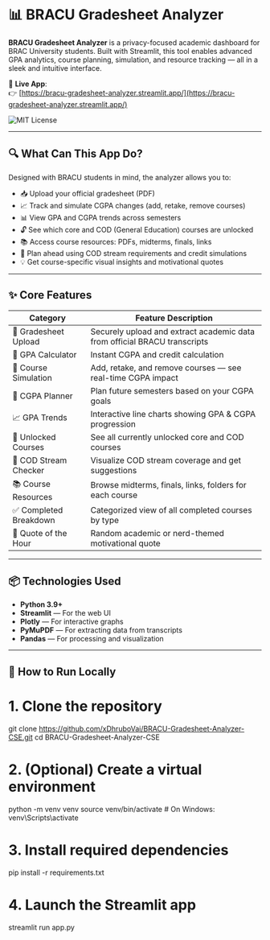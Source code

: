 # 📊 BRACU Gradesheet Analyzer

**BRACU Gradesheet Analyzer** is a privacy-focused academic dashboard for BRAC University students. Built with Streamlit, this tool enables advanced GPA analytics, course planning, simulation, and resource tracking — all in a sleek and intuitive interface.

🔗 **Live App**:  
👉 [https://bracu-gradesheet-analyzer.streamlit.app/](https://bracu-gradesheet-analyzer.streamlit.app/)

![MIT License](https://img.shields.io/badge/license-MIT-green.svg)

---

## 🔍 What Can This App Do?

Designed with BRACU students in mind, the analyzer allows you to:

- 📥 Upload your official gradesheet (PDF)
- 📈 Track and simulate CGPA changes (add, retake, remove courses)
- 📊 View GPA and CGPA trends across semesters
- 🔓 See which core and COD (General Education) courses are unlocked
- 📚 Access course resources: PDFs, midterms, finals, links
- 🧠 Plan ahead using COD stream requirements and credit simulations
- 💡 Get course-specific visual insights and motivational quotes

---

## ✨ Core Features

| Category               | Feature Description |
|------------------------|---------------------|
| 🧾 Gradesheet Upload   | Securely upload and extract academic data from official BRACU transcripts |
| 🧮 GPA Calculator      | Instant CGPA and credit calculation |
| 🔁 Course Simulation   | Add, retake, and remove courses — see real-time CGPA impact |
| 🎯 CGPA Planner        | Plan future semesters based on your CGPA goals |
| 📈 GPA Trends          | Interactive line charts showing GPA & CGPA progression |
| 📘 Unlocked Courses    | See all currently unlocked core and COD courses |
| 🧠 COD Stream Checker  | Visualize COD stream coverage and get suggestions |
| 📚 Course Resources    | Browse midterms, finals, links, folders for each course |
| ✅ Completed Breakdown | Categorized view of all completed courses by type |
| 🌟 Quote of the Hour   | Random academic or nerd-themed motivational quote

---

## 📦 Technologies Used

- **Python 3.9+**
- **Streamlit** — For the web UI
- **Plotly** — For interactive graphs
- **PyMuPDF** — For extracting data from transcripts
- **Pandas** — For processing and visualization

---

## 📁 How to Run Locally

# 1. Clone the repository
git clone https://github.com/xDhruboVai/BRACU-Gradesheet-Analyzer-CSE.git
cd BRACU-Gradesheet-Analyzer-CSE

# 2. (Optional) Create a virtual environment
python -m venv venv
source venv/bin/activate   # On Windows: venv\Scripts\activate

# 3. Install required dependencies
pip install -r requirements.txt

# 4. Launch the Streamlit app
streamlit run app.py
